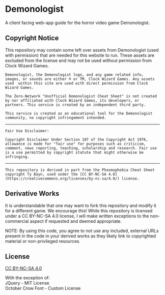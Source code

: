 # Demonologist

A client facing web-app guide for the horror video game Demonologist.

## Copyright Notice

This repository may contain some left over assets from Demonologist (used with permission) that are needed for this website to run. These assets are excluded from the license and may not be used without permission from Clock Wizard Games. 

`Demonologist, the Demonologist logo, and any game related info, images, or sounds are either ® or TM, Clock Wizard Games. Any assets used  within this site are used with direct permission from Clock Wizard Games.`

`The Zero-Network "Unofficial Demonologist Cheat Sheet" is not created by nor affiliated with Clock Wizard Games, its developers, or partners. This service is created by an independent third party.`

`This service is created as an educational tool for the Demonologist community, no copyright infringement intended.`

---
`Fair Use Disclaimer:`

`Copyright Disclaimer Under Section 107 of the Copyright Act 1976, allowance is made for "fair use" for purposes such as criticism, comment, news reporting, teaching, scholarship and research. Fair use is a use permitted by copyright statute that might otherwise be infringing.`

---
`This repository is derived in part from the Phasmophobia Cheat Sheet copyright Ty Bayn, used under the [CC BY-NC-SA 4.0](https://creativecommons.org/licenses/by-nc-sa/4.0/) license.`

## Derivative Works

It is understandable that one may want to fork this repository and modify it for a different game. We encourage this! While this repository is licensed under a CC BY-NC-SA 4.0 license, I will make written exceptions to the non-commercial aspect if requested and deemed appropriate. 

NOTE: By using this code, you agree to not use any included, external URLs present in the code in your derived works as they likely link to copyrighted material or non-privileged resources.

## License
[CC BY-NC-SA 4.0](https://creativecommons.org/licenses/by-nc-sa/4.0/)

With the exception of:  
JQuery - MIT License  
October Crow Font - Custom License
